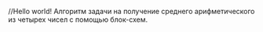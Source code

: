 //Hello world!
Алгоритм задачи на получение среднего арифметического из четырех чисел с помощью блок-схем.
